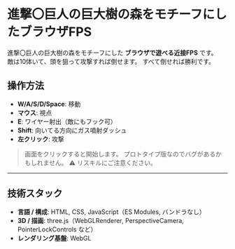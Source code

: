 # 進撃〇巨人の巨大樹の森をモチーフにしたブラウザFPS

進撃〇巨人の巨大樹の森をモチーフにした **ブラウザで遊べる近接FPS** です。  
敵は10体いて、頭を狙って攻撃すれば倒せます。  すべて倒せれば勝利です。  


## 操作方法
- **W/A/S/D/Space**: 移動  
- **マウス**: 視点  
- **E**: ワイヤー射出（敵にもフック可）  
- **Shift**: 向いてる方向にガス噴射ダッシュ  
- **左クリック**: 攻撃  

> 画面をクリックすると開始します。
> プロトタイプ版なのでバグがあるかもしれません。
> ⚠ リスキルにご注意ください。  

---

## 技術スタック
- **言語 / 構成**: HTML, CSS, JavaScript（ES Modules, バンドラなし）  
- **3D / 描画**: three.js（WebGLRenderer, PerspectiveCamera, PointerLockControls など）  
- **レンダリング基盤**: WebGL  
